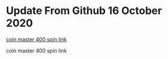 # Update From Github 16 October 2020

[coin master 400 spin link](https://medium.com/@todaymasternowiscoin/tested-coin-master-free-spins-454f91255058)
      
coin master 400 spin link
